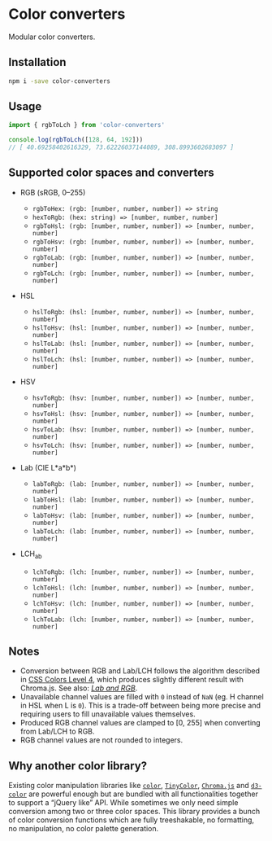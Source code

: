 # Color converters

Modular color converters.

## Installation

```bash
npm i -save color-converters
```

## Usage

```js
import { rgbToLch } from 'color-converters'

console.log(rgbToLch([128, 64, 192]))
// [ 40.69258402616329, 73.62226037144089, 308.8993602683097 ]
```

## Supported color spaces and converters

* RGB (sRGB, 0–255)

  * `rgbToHex: (rgb: [number, number, number]) => string`
  * `hexToRgb: (hex: string) => [number, number, number]`
  * `rgbToHsl: (rgb: [number, number, number]) => [number, number, number]`
  * `rgbToHsv: (rgb: [number, number, number]) => [number, number, number]`
  * `rgbToLab: (rgb: [number, number, number]) => [number, number, number]`
  * `rgbToLch: (rgb: [number, number, number]) => [number, number, number]`

* HSL

  * `hslToRgb: (hsl: [number, number, number]) => [number, number, number]`
  * `hslToHsv: (hsl: [number, number, number]) => [number, number, number]`
  * `hslToLab: (hsl: [number, number, number]) => [number, number, number]`
  * `hslToLch: (hsl: [number, number, number]) => [number, number, number]`

* HSV

  * `hsvToRgb: (hsv: [number, number, number]) => [number, number, number]`
  * `hsvToHsl: (hsv: [number, number, number]) => [number, number, number]`
  * `hsvToLab: (hsv: [number, number, number]) => [number, number, number]`
  * `hsvToLch: (hsv: [number, number, number]) => [number, number, number]`

* Lab (CIE L\*a\*b\*)

  * `labToRgb: (lab: [number, number, number]) => [number, number, number]`
  * `labToHsl: (lab: [number, number, number]) => [number, number, number]`
  * `labToHsv: (lab: [number, number, number]) => [number, number, number]`
  * `labToLch: (lab: [number, number, number]) => [number, number, number]`

* LCH<sub>ab</sub>

  * `lchToRgb: (lch: [number, number, number]) => [number, number, number]`
  * `lchToHsl: (lch: [number, number, number]) => [number, number, number]`
  * `lchToHsv: (lch: [number, number, number]) => [number, number, number]`
  * `lchToLab: (lch: [number, number, number]) => [number, number, number]`

## Notes

* Conversion between RGB and Lab/LCH follows the algorithm described in [CSS Colors Level 4](https://www.w3.org/TR/css-color-4/#rgb-to-lab), which produces slightly different result with Chroma.js. See also: [*Lab and RGB*](https://observablehq.com/@mbostock/lab-and-rgb).
* Unavailable channel values are filled with `0` instead of `NaN` (eg. H channel in HSL when L is `0`). This is a trade-off between being more precise and requiring users to fill unavailable values themselves.
* Produced RGB channel values are clamped to [0, 255] when converting from Lab/LCH to RGB.
* RGB channel values are not rounded to integers.

## Why another color library?

Existing color manipulation libraries like [`color`](https://www.npmjs.com/package/color), [`TinyColor`](http://bgrins.github.io/TinyColor/), [`Chroma.js`](https://vis4.net/chromajs/) and [`d3-color`](https://www.npmjs.com/package/d3-color) are powerful enough but are bundled with all functionalities together to support a “jQuery like” API. While sometimes we only need simple conversion among two or three color spaces. This library provides a bunch of color conversion functions which are fully treeshakable, no formatting, no manipulation, no color palette generation.
